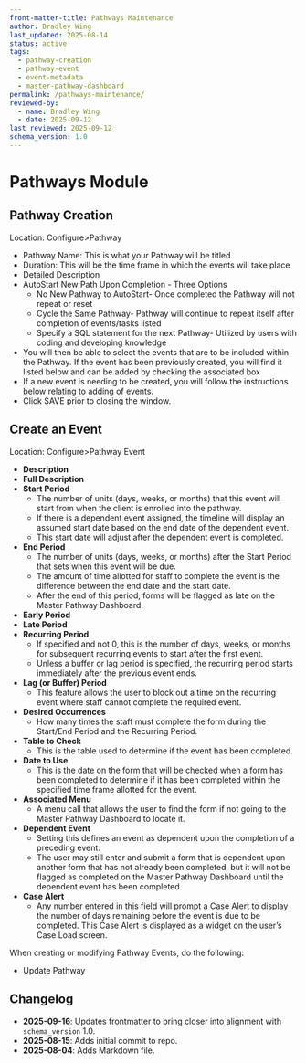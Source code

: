 ```yaml
---
front-matter-title: Pathways Maintenance
author: Bradley Wing
last_updated: 2025-08-14
status: active
tags:
  - pathway-creation
  - pathway-event
  - event-metadata
  - master-pathway-dashboard
permalink: /pathways-maintenance/
reviewed-by:
  - name: Bradley Wing
  - date: 2025-09-12
last_reviewed: 2025-09-12
schema_version: 1.0
---
```


# Pathways Module

## Pathway Creation

Location: Configure>Pathway

- Pathway Name: This is what your Pathway will be titled  
- Duration: This will be the time frame in which the events will take place
- Detailed Description
- AutoStart New Path Upon Completion - Three Options
  - No New Pathway to AutoStart- Once completed the Pathway will not repeat or reset
  - Cycle the Same Pathway- Pathway will continue to repeat itself after completion of events/tasks listed
  - Specify a SQL statement for the next Pathway- Utilized by users with coding and developing knowledge
- You will then be able to select the events that are to be included within the Pathway. If the event has been previously created, you will find it listed below and can be added by checking the associated box
- If a new event is needing to be created, you will follow the instructions below relating to adding of events.  
- Click SAVE prior to closing the window.  

## Create an Event

Location: Configure>Pathway Event

- **Description**
- **Full Description**
- **Start Period**
  - The number of units (days, weeks, or months) that this event will start from when the client is enrolled into the pathway.
  - If there is a dependent event assigned, the timeline will display an assumed start date based on the end date of the dependent event.
  - This start date will adjust after the dependent event is completed.
- **End Period**
  - The number of units (days, weeks, or months) after the Start Period that sets when this event will be due.
  - The amount of time allotted for staff to complete the event is the difference between the end date and the start date.
  - After the end of this period, forms will be flagged as late on the Master Pathway Dashboard.
- **Early Period**
- **Late Period**
- **Recurring Period**
  - If specified and not 0, this is the number of days, weeks, or months for subsequent recurring events to start after the first event.
  - Unless a buffer or lag period is specified, the recurring period starts immediately after the previous event ends.
- **Lag (or Buffer) Period**
  - This feature allows the user to block out a time on the recurring event where staff cannot complete the required event.
- **Desired Occurrences**
  - How many times the staff must complete the form during the Start/End Period and the Recurring Period.
- **Table to Check**
  - This is the table used to determine if the event has been completed.
- **Date to Use**
  - This is the date on the form that will be checked when a form has been completed to determine if it has been completed within the specified time frame allotted for the event.
- **Associated Menu**
  - A menu call that allows the user to find the form if not going to the Master Pathway Dashboard to locate it.
- **Dependent Event**
  - Setting this defines an event as dependent upon the completion of a preceding event.
  - The user may still enter and submit a form that is dependent upon another form that has not already been completed, but it will not be flagged as completed on the Master Pathway Dashboard until the dependent event has been completed.
- **Case Alert**
  - Any number entered in this field will prompt a Case Alert to display the number of days remaining before the event is due to be completed. This Case Alert is displayed as a widget on the user’s Case Load screen.

When creating or modifying Pathway Events, do the following:

- Update Pathway  

## Changelog

- **2025-09-16**: Updates frontmatter to bring closer into alignment with `schema_version` 1.0.
- **2025-08-15**: Adds initial commit to repo.
- **2025-08-04**: Adds Markdown file.
